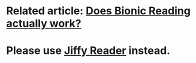 # Related article: [Does Bionic Reading actually work?](https://blog.readwise.io/bionic-reading-results/)

# Please use [Jiffy Reader](https://addons.mozilla.org/en-US/firefox/addon/jiffy-reader/) instead.
